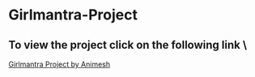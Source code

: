 # Girlmantra-Project

## To view the project click on the following link \
[Girlmantra Project by Animesh](https://animesh-sudo.github.io/Girlmantra-Project/)
